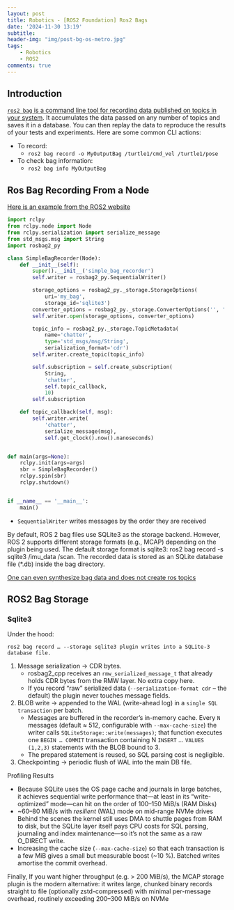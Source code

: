 ```yaml
---
layout: post
title: Robotics - [ROS2 Foundation] Ros2 Bags
date: '2024-11-30 13:19'
subtitle: 
header-img: "img/post-bg-os-metro.jpg"
tags:
    - Robotics
    - ROS2
comments: true
---
```


## Introduction

[`ros2 bag` is a command line tool for recording data published on topics in your system](https://docs.ros.org/en/humble/Tutorials/Beginner-CLI-Tools/Recording-And-Playing-Back-Data/Recording-And-Playing-Back-Data.html). It accumulates the data passed on any number of topics and saves it in a database. You can then replay the data to reproduce the results of your tests and experiments. Here are some common CLI actions:

- To record:
    - `ros2 bag record -o MyOutputBag /turtle1/cmd_vel /turtle1/pose`
- To check bag information:
    - `ros2 bag info MyOutputBag`

## Ros Bag Recording From a Node

[Here is an example from the ROS2 website](https://docs.ros.org/en/humble/Tutorials/Beginner-CLI-Tools/Recording-And-Playing-Back-Data/Recording-And-Playing-Back-Data.html)

```python
import rclpy
from rclpy.node import Node
from rclpy.serialization import serialize_message
from std_msgs.msg import String
import rosbag2_py

class SimpleBagRecorder(Node):
    def __init__(self):
        super().__init__('simple_bag_recorder')
        self.writer = rosbag2_py.SequentialWriter()

        storage_options = rosbag2_py._storage.StorageOptions(
            uri='my_bag',
            storage_id='sqlite3')
        converter_options = rosbag2_py._storage.ConverterOptions('', '')
        self.writer.open(storage_options, converter_options)

        topic_info = rosbag2_py._storage.TopicMetadata(
            name='chatter',
            type='std_msgs/msg/String',
            serialization_format='cdr')
        self.writer.create_topic(topic_info)

        self.subscription = self.create_subscription(
            String,
            'chatter',
            self.topic_callback,
            10)
        self.subscription

    def topic_callback(self, msg):
        self.writer.write(
            'chatter',
            serialize_message(msg),
            self.get_clock().now().nanoseconds)


def main(args=None):
    rclpy.init(args=args)
    sbr = SimpleBagRecorder()
    rclpy.spin(sbr)
    rclpy.shutdown()


if __name__ == '__main__':
    main()
```

- `SequentialWriter` writes messages by the order they are received

By default, ROS 2 bag files use SQLite3 as the storage backend. However, ROS 2 supports different storage formats (e.g., MCAP) depending on the plugin being used. The default storage format is sqlite3: ros2 bag record -s sqlite3 /imu_data /scan. The recorded data is stored as an SQLite database file (*.db) inside the bag directory. 

[One can even synthesize bag data and does not create ros topics](https://docs.ros.org/en/galactic/Tutorials/Advanced/Recording-A-Bag-From-Your-Own-Node-Py.html)

## ROS2 Bag Storage

### Sqlite3 

Under the hood:

```
ros2 bag record … --storage sqlite3 plugin writes into a SQLite-3 database file.
```

1. Message serialization → CDR bytes.
    - rosbag2_cpp receives an `rmw_serialized_message_t` that already holds CDR bytes from the RMW layer. No extra copy here.
    - If you record “raw” serialized data (`--serialization-format cdr` – the default) the plugin never touches message fields.
2. BLOB write → appended to the WAL (write-ahead log) in a `single SQL transaction` per batch.
    - Messages are buffered in the recorder’s in-memory cache. Every `N` messages (default ≈ 512, configurable with `--max-cache-size`) the writer calls `SQLiteStorage::write(messages)`; that function executes one `BEGIN … COMMIT` transaction containing N `INSERT` ... `VALUES (1,2,3)` statements with the BLOB bound to 3.
    - The prepared statement is reused, so SQL parsing cost is negligible.
3. Checkpointing → periodic flush of WAL into the main DB file.

Profiling Results

- Because SQLite uses the OS page cache and journals in large batches, it achieves sequential write performance that—at least in its “write-optimized” mode—can hit on the order of 100–150 MiB/s (RAM Disks)
- ~60–80 MiB/s with *resilient* (WAL) mode on mid-range NVMe drives
Behind the scenes the kernel still uses DMA to shuttle pages from RAM to disk, but the SQLite layer itself pays CPU costs for SQL parsing, journaling and index maintenance—so it’s not the same as a raw O_DIRECT write.
- Increasing the cache size (`--max-cache-size`) so that each transaction is a few MiB gives a small but measurable boost (~10 %). Batched writes amortise the commit overhead.

Finally, If you want higher throughput (e.g. > 200 MiB/s), the MCAP storage plugin is the modern alternative: it writes large, chunked binary records straight to file (optionally zstd-compressed) with minimal per-message overhead, routinely exceeding 200–300 MiB/s on NVMe

